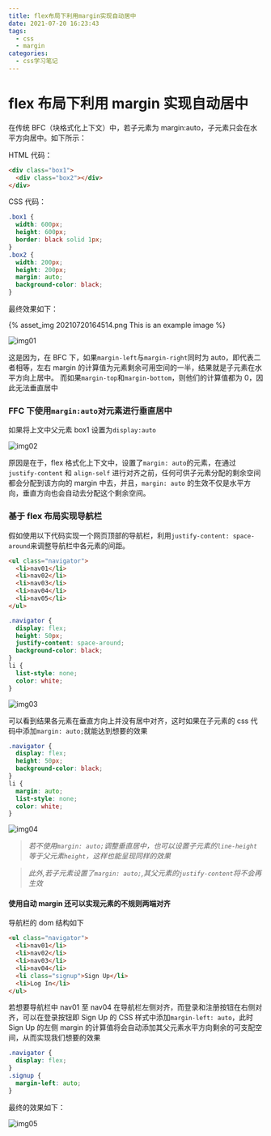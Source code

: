 ```yaml
---
title: flex布局下利用margin实现自动居中
date: 2021-07-20 16:23:43
tags:
  - css
  - margin
categories:
  - css学习笔记
---
```


# flex 布局下利用 margin 实现自动居中

在传统 BFC（块格式化上下文）中，若子元素为 margin:auto，子元素只会在水平方向居中。如下所示：

HTML 代码：

```HTML
<div class="box1">
  <div class="box2"></div>
</div>
```

CSS 代码：

```CSS
.box1 {
  width: 600px;
  height: 600px;
  border: black solid 1px;
}
.box2 {
  width: 200px;
  height: 200px;
  margin: auto;
  background-color: black;
}
```

最终效果如下：

{% asset_img 20210720164514.png This is an example image %}

![img01](flex布局下利用margin实现自动居中/20210720164514.png)

这是因为，在 BFC 下，如果`margin-left`与`margin-right`同时为 auto，即代表二者相等，左右 margin 的计算值为元素剩余可用空间的一半，结果就是子元素在水平方向上居中。
而如果`margin-top`和`margin-bottom`，则他们的计算值都为 0，因此无法垂直居中

### FFC 下使用`margin:auto`对元素进行垂直居中

如果将上文中父元素 box1 设置为`display:auto`

![img02](flex布局下利用margin实现自动居中/20210720170100.png)

原因是在于，flex 格式化上下文中，设置了`margin: auto`的元素，在通过 `justify-content` 和 `align-self` 进行对齐之前，任何可供子元素分配的剩余空间都会分配到该方向的 margin 中去，并且，`margin: auto` 的生效不仅是水平方向，垂直方向也会自动去分配这个剩余空间。

### 基于 flex 布局实现导航栏

假如使用以下代码实现一个网页顶部的导航栏，利用`justify-content: space-around`来调整导航栏中各元素的间距。

```HTML
<ul class="navigator">
  <li>nav01</li>
  <li>nav02</li>
  <li>nav03</li>
  <li>nav04</li>
  <li>nav05</li>
</ul>
```

```CSS
.navigator {
  display: flex;
  height: 50px;
  justify-content: space-around;
  background-color: black;
}
li {
  list-style: none;
  color: white;
}
```

![img03](flex布局下利用margin实现自动居中/20210720172014.png)

可以看到结果各元素在垂直方向上并没有居中对齐，这时如果在子元素的 css 代码中添加`margin: auto;`就能达到想要的效果

```CSS
.navigator {
  display: flex;
  height: 50px;
  background-color: black;
}
li {
  margin: auto;
  list-style: none;
  color: white;
}
```

![img04](flex布局下利用margin实现自动居中/20210720172811.png)

> _若不使用`margin: auto;`调整垂直居中，也可以设置子元素的`line-height`等于父元素`height`，这样也能呈现同样的效果_

> _此外,若子元素设置了`margin: auto;`,其父元素的`justify-content`将不会再生效_

#### 使用自动 margin 还可以实现元素的不规则两端对齐

导航栏的 dom 结构如下

```HTML
<ul class="navigator">
  <li>nav01</li>
  <li>nav02</li>
  <li>nav03</li>
  <li>nav04</li>
  <li class="signup">Sign Up</li>
  <li>Log In</li>
</ul>
```

若想要导航栏中 nav01 至 nav04 在导航栏左侧对齐，而登录和注册按钮在右侧对齐，可以在登录按钮即 Sign Up 的 CSS 样式中添加`margin-left: auto`，此时 Sign Up 的左侧 margin 的计算值将会自动添加其父元素水平方向剩余的可支配空间，从而实现我们想要的效果

```CSS
.navigator {
  display: flex;
}
.signup {
  margin-left: auto;
}
```
最终的效果如下：

![img05](flex布局下利用margin实现自动居中/20210720174355.png)
